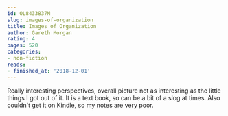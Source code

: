 ```yaml
---
id: OL8433837M
slug: images-of-organization
title: Images of Organization
author: Gareth Morgan
rating: 4
pages: 520
categories:
- non-fiction
reads:
- finished_at: '2018-12-01'
---
```

Really interesting perspectives, overall picture not as interesting as the little things I got out of it. It is a text book, so can be a bit of a slog at times. Also couldn't get it on Kindle, so my notes are very poor.
